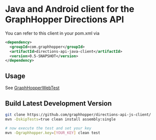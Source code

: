 # Java and Android client for the GraphHopper Directions API

You can refer to this client in your pom.xml via
```xml
<dependency>
  <groupId>com.graphhopper</groupId>
  <artifactId>directions-api-java-client</artifactId>
  <version>0.5-SNAPSHOT</version>
</dependency>   
```

## Usage

See [GraphHopperWebTest](./src/main/java/com/graphhopper/api/GraphHopperWebTest.java)

## Build Latest Development Version

```bash
git clone https://github.com/graphhopper/directions-api-js-client/
mvn -DskipTests=true clean install assembly:single

# now execute the test and set your key
mvn -Dgraphhopper.key=[YOUR_KEY] clean test
```